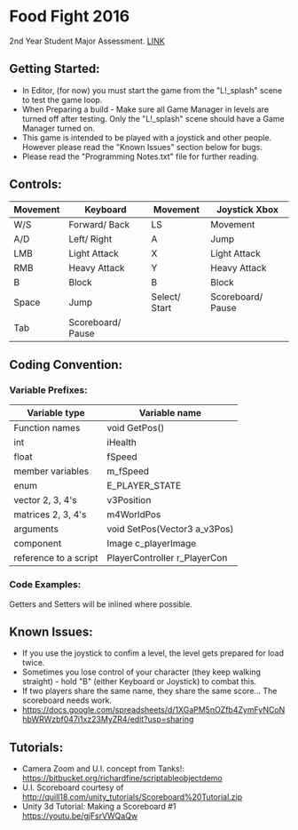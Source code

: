 # Food Fight 2016
2nd Year Student Major Assessment. [LINK](https://github.com/DavidAzouz29/Food-Fight-2016-Prototype-Unity)

## Getting Started:
- In Editor, (for now) you must start the game from the "L!_splash" scene to test the game loop.
- When Preparing a build - Make sure all Game Manager in levels are turned off after testing. Only the "L!_splash" scene should have a Game Manager turned on.
- This game is intended to be played with a joystick and other people. However please read the "Known Issues" section below for bugs.
- Please read the "Programming Notes.txt" file for further reading.

## Controls:
|Movement	| Keyboard		|Movement	| Joystick Xbox|               
| --- 		| --- 			| --- 		| --- 		|               
|W/S 		|Forward/ Back	|LS 		|Movement|                  
|A/D 		|Left/ Right	|A	 		|Jump|                      
|LMB 		|Light Attack	|X 			|Light Attack|              
|RMB 		|Heavy Attack	|Y 			|Heavy Attack|              
|B 			|Block			|B 			|Block|                     
|Space 		|Jump			|Select/ Start 		|Scoreboard/ Pause| 
|Tab 		|Scoreboard/ Pause|                                        

## Coding Convention:
### Variable Prefixes: 
|Variable type	|Variable name|
| --- 			| --- 		|
|Function names	|void GetPos()|
|int			|iHealth |
|float			|fSpeed |
|member variables|m_fSpeed |
|enum			|E_PLAYER_STATE |
|vector 2, 3, 4's|v3Position|
|matrices 2, 3, 4's|m4WorldPos |
|arguments		|void SetPos(Vector3 a_v3Pos) |
|component 		|Image c_playerImage |
|reference to a script|PlayerController r_PlayerCon |

### Code Examples:
Getters and Setters will be inlined where possible.

## Known Issues:
- If you use the joystick to confim a level, the level gets prepared for load twice.
- Sometimes you lose control of your character (they keep walking straight) - hold "B" (either Keyboard or Joystick) to combat this.
- If two players share the same name, they share the same score... The scoreboard needs work.
- https://docs.google.com/spreadsheets/d/1XGaPM5nOZfb4ZymFyNCoNhbWRWzbf047i1xz23MyZR4/edit?usp=sharing

## Tutorials:
- Camera Zoom and U.I. concept from Tanks!: https://bitbucket.org/richardfine/scriptableobjectdemo 
- U.I. Scoreboard courtesy of http://quill18.com/unity_tutorials/Scoreboard%20Tutorial.zip 
- Unity 3d Tutorial: Making a Scoreboard #1  https://youtu.be/gjFsrVWQaQw
